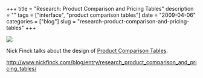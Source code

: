 +++
title = "Research: Product Comparison and Pricing Tables"
description = ""
tags = ["interface", "product comparison tables"]
date = "2009-04-06"
categories = ["blog"]
slug = "research-product-comparison-and-pricing-tables"
+++



  <div class="notebook-screenshot"><a href="http://www.nickfinck.com/blog/entry/research_product_comparison_and_pricing_tables/"><img src="/media/bluga/wt49da55125ceb4.jpg"/></a></div><p>Nick Finck talks about the design of <a href="http://www.nickfinck.com/blog/entry/research_product_comparison_and_pricing_tables/">Product Comparison Tables</a>.</p>
    
  <a href="http://www.nickfinck.com/blog/entry/research_product_comparison_and_pricing_tables/">http://www.nickfinck.com/blog/entry/research_product_comparison_and_pricing_tables/</a>
